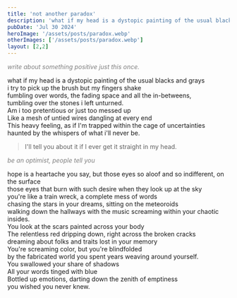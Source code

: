 ```yaml
---
title: 'not another paradox'
description: 'what if my head is a dystopic painting of the usual blacks and grays'
pubDate: 'Jul 30 2024'
heroImage: '/assets/posts/paradox.webp'
otherImages: ['/assets/posts/paradox.webp']
layout: [2,2]
---
```


*<font color="gray">write about something positive just this once.</font>*

what if my head is a dystopic painting of the usual blacks and grays    
i try to pick up the brush but my fingers shake     
fumbling over words, the fading space and all the in-betweens,  
tumbling over the stones i left unturned.   
Am i too pretentious or just too messed up  
Like a mesh of untied wires dangling at every end   
This heavy feeling, as if I'm trapped within the cage of uncertainties  
haunted by the whispers of what i'll never be.

> I'll tell you about it if I ever get it straight in my head.  

*<font color="gray">be an optimist, people tell you </font>*


hope is a heartache you say, but those eyes 
so aloof and so indifferent, on the surface     
those eyes that burn with such desire when they look up at the sky  
you're like a train wreck, a complete mess of words     
chasing the stars in your dreams, sitting on the meteoroids     
walking down the hallways with the music screaming within your chaotic insides.     
You look at the scars painted across your body      
The relentless red dripping down, right across the broken cracks    
dreaming about folks and traits lost in your memory     
You're screaming color, but you're blindfolded  
by the fabricated world you spent years weaving around yourself.    
You swallowed your share of shadows     
All your words tinged with blue     
Bottled up emotions, darting down the zenith of emptiness   
you wished you never knew.  
